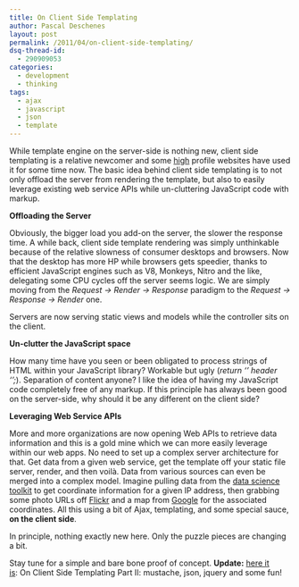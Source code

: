 ```yaml
---
title: On Client Side Templating
author: Pascal Deschenes
layout: post
permalink: /2011/04/on-client-side-templating/
dsq-thread-id:
  - 290909053
categories:
  - development
  - thinking
tags:
  - ajax
  - javascript
  - json
  - template
---
```


While template engine on the server-side is nothing new, client side templating is a relative newcomer and some
[high][1] profile websites have used it for some time now. The basic idea behind client side templating is to not only
offload the server from rendering the template, but also to easily leverage existing web service APIs while
un-cluttering JavaScript code with markup.

 [1]: http://twitter.com

<!-- more -->


**Offloading the Server**

Obviously, the bigger load you add-on the server, the slower the response time. A while back, client side template
rendering was simply unthinkable because of the relative slowness of consumer desktops and browsers. Now that the
desktop has more HP while browsers gets speedier, thanks to efficient JavaScript engines such as V8, Monkeys, Nitro and
the like, delegating some CPU cycles off the server seems logic. We are simply moving from the *Request -> Render ->
Response* paradigm to the *Request -> Response -> Render* one.

Servers are now serving static views and models while the controller sits on the client.

**Un-clutter the JavaScript space**

How many time have you seen or been obligated to process strings of HTML within your JavaScript library? Workable but
ugly (*return ‘’ header ‘’;*). Separation of content anyone? I like the idea of having my JavaScript code completely
free of any markup. If this principle has always been good on the server-side, why should it be any different on the
client side?

**Leveraging Web Service APIs**

More and more organizations are now opening Web APIs to retrieve data information and this is a gold mine which we can
more easily leverage within our web apps. No need to set up a complex server architecture for that. Get data from a
given web service, get the template off your static file server, render, and then voilà. Data from various sources can
even be merged into a complex model. Imagine pulling data from the [data science toolkit][2] to get coordinate
information for a given IP address, then grabbing some photo URLs off [Flickr][3] and a map from [Google][4] for the
associated coordinates. All this using a bit of Ajax, templating, and some special sauce, **on the client side**.

 [2]: http://www.datasciencetoolkit.org/
 [3]: http://www.flickr.com/services/api/flickr.photos.geo.photosForLocation.html
 [4]: http://code.google.com/apis/maps/documentation/geocoding/#ReverseGeocoding

In principle, nothing exactly new here. Only the puzzle pieces are changing a bit.

Stay tune for a simple and bare bone proof of concept. **Update:** [here it is][5]: On Client Side Templating Part II:
mustache, json, jquery and some fun!

 [5]: /2011/05/on-client-side-templating-part-ii-mustache-json-jquery-and-some-fun/ "On Client Side Templating Part II: mustache, json, jquery and some fun"
